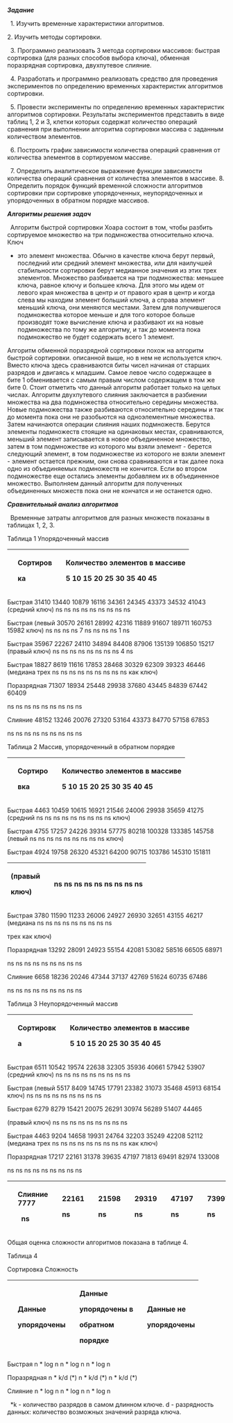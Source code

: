 ***Задание***

` `1. Изучить временные характеристики алгоритмов.

2\. Изучить методы сортировки.

` `3. Программно реализовать 3 метода сортировки массивов: быстрая
сортировка (для разных способов выбора ключа), обменная поразрядная
сортировка, двухпутевое слияние.

` `4. Разработать и программно реализовать средство для проведения
экспериментов по определению временных характеристик алгоритмов
сортировки.

` `5. Провести эксперименты по определению временных
характеристик алгоритмов сортировки. Результаты экспериментов
представить в виде таблиц 1, 2 и 3, клетки которых содержат количество
операций сравнения при выполнении алгоритма сортировки массива с
заданным количеством элементов.

` `6. Построить график зависимости количества операций сравнения от
количества элементов в сортируемом массиве.

` `7. Определить аналитическое выражение функции зависимости
количества операций сравнения от количества элементов в массиве.
 8. Определить порядок функций временной сложности алгоритмов
сортировки при сортировке упорядоченных, неупорядоченных и
упорядоченных в обратном порядке массивов.

***Алгоритмы решения задач***

` `Алгоритм быстрой сортировки Хоара состоит в том, чтобы разбить
сортируемое множество на три подмножества относительно ключа. Ключ
- это элемент множества. Обычно в качестве ключа берут первый,
последний или средний элемент множества, или для наилучшей
стабильности сортировки берут медианное значения из этих трех
элементов. Множество разбивается на три подмножества: меньшее
ключа, равное ключу и большее ключа. Для этого мы идем от левого края
множества в центр и от правого края в центр и когда слева мы находим
элемент больший ключа, а справа элемент меньший ключа, они меняются
местами. Затем для получившегося подмножества которое меньше и для
того которое больше производят тоже вычисление ключа и разбивают их
на новые подмножества по тому же алгоритму, и так до момента пока
подмножество не будет содержать всего 1 элемент.



<a name="br3"></a> Алгоритм обменной поразрядной сортировки похож на алгоритм
быстрой сортировки. описанной выше, но в нем не используется ключ.
Вместо ключа здесь сравниваются биты чисел начиная от старших
разрядов и двигаясь к младшим. Самое левое число содержащее в бите 1
обменивается с самым правым числом содержащем в том же бите 0.
Стоит отметить что данный алгоритм работает только на целых числах.
 Алгоритм двухпутевого слияния заключается в разбиении множества
на два подмножества относительно середины множества. Новые
подмножества также разбиваются относительно середины и так до
момента пока они не разобьются на одноэлементные множества. Затем
начинаются операции слияния наших подмножеств. Берутся элементы
подмножеств стоящие на одинаковых местах, сравниваются, меньший
элемент записывается в новое объединенное множество, затем в том
подмножестве из которого мы взяли элемент - берется следующий
элемент, в том подмножестве из которого не взяли элемент - элемент
остается прежним, они снова сравниваются и так далее пока одно из
объединяемых подмножеств не кончится. Если во втором подмножестве
еще остались элементы добавляем их в объединенное множество.
Выполняем данный алгоритм для полученных объединенных множеств
пока они не кончатся и не останется одно.

***Сравнительный анализ алгоритмов***

` `Временные затраты алгоритмов для разных множеств показаны в
таблицах 1, 2, 3.

Таблица 1 Упорядоченный массив

||<p>Сортиров</p><p>ка</p>||<p>Количество элементов в массиве</p><p>5 10 15 20 25 30 35 40 45</p>|
| :- | :- | :- | :- |
Быстрая 31410 13440 10879 16116 34361 24345 43373 34532 41043
(средний ключ) ns ns ns ns ns ns ns ns ns

Быстрая (левый 30570 26161 28992 42316 11889 91607 189711 160753 15982
ключ) ns ns ns ns 7 ns ns ns ns 1 ns

Быстрая 35967 22267 24110 34894 84408 87906 135139 106850 15217
(правый ключ) ns ns ns ns ns ns ns ns 4 ns

Быстрая 18827 8619 11616 17853 28468 30329 62309 39323 46446
(медиана трех ns ns ns ns ns ns ns ns ns
как ключ)

Поразрядная 71307 18934 25448 29938 37680 43445 84839 67442 60409




<a name="br4"></a>ns ns ns ns ns ns ns ns ns

Слияние 48152 13246 20076 27320 53164 43373 84770 57158 67853

ns ns ns ns ns ns ns ns ns

Таблица 2 Массив, упорядоченный в обратном порядке

||<p>Сортиро</p><p>вка</p>||<p>Количество элементов в массиве</p><p>5 10 15 20 25 30 35 40 45</p>|
| :- | :- | :- | :- |
Быстрая 4463 10459 10615 16921 21546 24006 29938 35659 41275
(средний ns ns ns ns ns ns ns ns ns
ключ)

Быстрая 4755 17257 24226 39314 57775 80218 100328 133385 145758
(левый ns ns ns ns ns ns ns ns ns
ключ)

Быстрая 4924 19758 26320 45321 64200 90715 103786 145310 151811

|<p>(правый</p><p>ключ)</p>||ns ns ns ns ns ns ns ns ns|
| :- | :- | :- |
Быстрая 3780 11590 11233 26006 24927 26930 32651 43155 46217 (медиана ns ns ns ns ns ns ns ns ns

трех как
ключ)

Поразрядная 13292 28091 24923 55154 42081 53082 58516 66505 68971

ns ns ns ns ns ns ns ns ns

Слияние 6658 18236 20246 47344 37137 42769 51624 60735 67486

ns ns ns ns ns ns ns ns ns

Таблица 3 Неупорядоченный массив

||<p>Сортировк</p><p>а</p>||<p>Количество элементов в массиве</p><p>5 10 15 20 25 30 35 40 45</p>|
| :- | :- | :- | :- |
Быстрая 6511 10542 19574 22638 32305 35936 40661 57942 53907
(средний ключ) ns ns ns ns ns ns ns ns ns

Быстрая (левый 5517 8409 14745 17791 23382 31073 35468 45913 68154
ключ) ns ns ns ns ns ns ns ns ns

Быстрая 6279 8279 15421 20075 26291 30974 56289 51407 44465




<a name="br5"></a>(правый ключ) ns ns ns ns ns ns ns ns ns

Быстрая 4463 9204 14658 19931 24764 32203 35249 42208 52112
(медиана трех ns ns ns ns ns ns ns ns ns
как ключ)

Поразрядная 17217 22161 31378 39635 47197 71813 69491 82974 133008

ns ns ns ns ns ns ns ns ns

||<p>Слияние 7777</p><p>` `ns</p>||<p>22161</p><p>ns</p>||<p>21598</p><p>ns</p>||<p>29319</p><p>ns</p>||<p>47197</p><p>ns</p>||<p>73997</p><p>ns</p>||<p>61522</p><p>ns</p>||<p>65317</p><p>ns</p>||<p>95390</p><p>ns</p>|
| :- | :- | :- | :- | :- | :- | :- | :- | :- | :- | :- | :- | :- | :- | :- | :- | :- | :- |
Общая оценка сложности алгоритмов показана в таблице 4.

Таблица 4

Сортировка Сложность

||<p>Данные</p><p>упорядочены</p>||<p>Данные</p><p>упорядочены в</p><p>обратном</p><p>порядке</p>||<p>Данные не</p><p>упорядочены</p>|
| :- | :- | :- | :- | :- | :- |
Быстрая n \* log n n \* log n n \* log n

Поразрядная n \* k/d (\*) n \* k/d (\*) n \* k/d (\*)

Слияние n \* log n n \* log n n \* log n

` `\*k - количество разрядов в самом длинном ключе.
 d - разрядность данных: количество возможных значений разряда
ключа.
